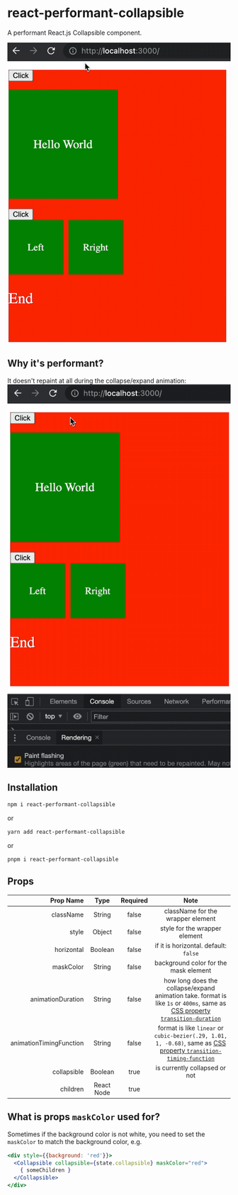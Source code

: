 # react-performant-collapsible
A performant React.js Collapsible component.

![Demo](./doc-images/demo.gif)

## Why it's performant?

It doesn't repaint at all during the collapse/expand animation:
![Doesn't Repaint](./doc-images/repaint.gif)

## Installation

```sh
npm i react-performant-collapsible
```

or

```sh
yarn add react-performant-collapsible
```

or

```sh
pnpm i react-performant-collapsible
```

## Props

|               Prop Name |    Type    | Required |                                                                                                 Note                                                                                                 |
|------------------------:|:----------:|:--------:|:----------------------------------------------------------------------------------------------------------------------------------------------------------------------------------------------------:|
|               className |   String   |   false  | className for the wrapper element                                                                                                                                                                    |
|                   style |   Object   |   false  | style for the wrapper element                                                                                                                                                                        |
|              horizontal |   Boolean  |   false  | if it is horizontal. default: `false`                                                                                                                                                                |
|               maskColor |   String   |   false  | background color for the mask element                                                                                                                                                                |
|       animationDuration |   String   |   false  | how long does the collapse/expand animation take. format is like `1s` or `400ms`, same as [CSS property `transition-duration`](https://developer.mozilla.org/en-US/docs/Web/CSS/transition-duration) |
| animationTimingFunction |   String   |   false  | format is like `linear` or `cubic-bezier(.29, 1.01, 1, -0.68)`, same as [CSS property `transition-timing-function`](https://developer.mozilla.org/en-US/docs/Web/CSS/transition-timing-function )    |
|             collapsible |   Boolean  |   true   | is currently collapsed or not                                                                                                                                                                        |
|                children | React Node |   true   |                                                                                                                                                                                                      |

## What is props `maskColor` used for?

Sometimes if the background color is not white, you need to set the `maskColor` to match the background color, e.g.

```jsx
<div style={{background: 'red'}}>
  <Collapsible collapsible={state.collapsible} maskColor="red">
    { someChildren }
  </Collapsible>
</div>
```
